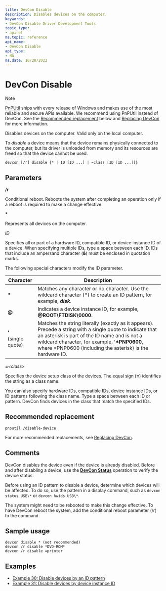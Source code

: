 ```yaml
---
title: DevCon Disable
description: Disables devices on the computer.
keywords:
- DevCon Disable Driver Development Tools
topic_type:
- apiref
ms.topic: reference
api_name:
- DevCon Disable
api_type:
- NA
ms.date: 10/28/2022
---
```


# DevCon Disable

> [!NOTE]
> [PnPUtil](pnputil.md) ships with every release of Windows and makes use of the most reliable and secure APIs available. We recommend using PnPUtil instead of DevCon. See the [Recommended replacement](#recommended-replacement) below and [Replacing DevCon](devcon-migration.md) for more information.

Disables devices on the computer. Valid only on the local computer.

To *disable* a device means that the device remains physically connected to the computer, but its driver is unloaded from memory and its resources are freed so that the device cannot be used.

``` console
devcon [/r] disable {* | ID [ID ...] | =class [ID [ID ...]]}
```

## Parameters

**/r**

Conditional reboot. Reboots the system after completing an operation only if a reboot is required to make a change effective.

**\***

Represents all devices on the computer.

*ID*

Specifies all or part of a hardware ID, compatible ID, or device instance ID of a device. When specifying multiple IDs, type a space between each ID. IDs that include an ampersand character (**&**) must be enclosed in quotation marks.

The following special characters modify the ID parameter.

| Character | Description |
|---|---|
| **\*** | Matches any character or no character. Use the wildcard character (\*) to create an ID pattern, for example, ***disk***. |
| **@** | Indicates a device instance ID, for example, **@ROOT\\FTDISK\\0000**. |
| **'**</br>(single quote) | Matches the string literally (exactly as it appears). Precede a string with a single quote to indicate that an asterisk is part of the ID name and is not a wildcard character, for example, **'\*PNP0600**, where *PNP0600 (including the asterisk) is the hardware ID. |

**=***\<class\>*

Specifies the device setup class of the devices. The equal sign (**=**) identifies the string as a class name.

You can also specify hardware IDs, compatible IDs, device instance IDs, or ID patterns following the class name. Type a space between each ID or pattern. DevCon finds devices in the class that match the specified IDs.

## Recommended replacement

``` console
pnputil /disable-device
```

For more recommended replacements, see [Replacing DevCon](devcon-migration.md).

## Comments

DevCon disables the device even if the device is already disabled. Before and after disabling a device, use the **[DevCon Status](devcon-status.md)** operation to verify the device status.

Before using an ID pattern to disable a device, determine which devices will be affected. To do so, use the pattern in a display command, such as `devcon status USB\*` or `devcon hwids USB\*`.

The system might need to be rebooted to make this change effective. To have DevCon reboot the system, add the conditional reboot parameter (/r) to the command.

## Sample usage

``` console
devcon disable * (not recommended)
devcon /r disable *DVD-ROM*
devcon /r disable =printer
```

## Examples

- [Example 30: Disable devices by an ID pattern](devcon-examples.md#example-30-disable-devices-by-an-id-pattern)
- [Example 31: Disable devices by device instance ID](devcon-examples.md#example-31-disable-devices-by-device-instance-id)
